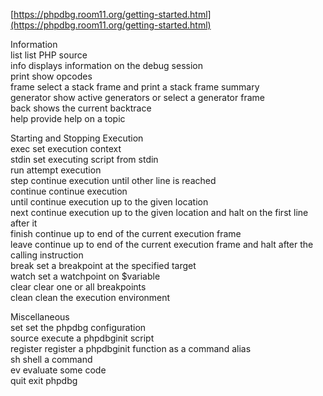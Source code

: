 [https://phpdbg.room11.org/getting-started.html](https://phpdbg.room11.org/getting-started.html)


Information   
  list      list PHP source   
  info      displays information on the debug session   
  print     show opcodes   
  frame     select a stack frame and print a stack frame summary   
  generator show active generators or select a generator frame   
  back      shows the current backtrace   
  help      provide help on a topic   
   
Starting and Stopping Execution   
  exec      set execution context   
  stdin     set executing script from stdin   
  run       attempt execution   
  step      continue execution until other line is reached   
  continue  continue execution   
  until     continue execution up to the given location   
  next      continue execution up to the given location and halt on the first line after it   
  finish    continue up to end of the current execution frame   
  leave     continue up to end of the current execution frame and halt after the calling instruction   
  break     set a breakpoint at the specified target   
  watch     set a watchpoint on $variable   
  clear     clear one or all breakpoints   
  clean     clean the execution environment   
   
Miscellaneous   
  set       set the phpdbg configuration   
  source    execute a phpdbginit script   
  register  register a phpdbginit function as a command alias   
  sh        shell a command   
  ev        evaluate some code   
  quit      exit phpdbg   